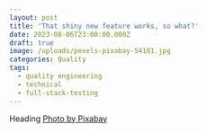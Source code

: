 ```yaml
---
layout: post
title: 'That shiny new feature works, so what?'
date: 2023-08-06T23:00:00.000Z
draft: true
image: /uploads/pexels-pixabay-54101.jpg
categories: Quality
tags:
  - quality engineering
  - technical
  - full-stack-testing
---
```


Heading [Photo by Pixabay](https://www.pexels.com/photo/colorful-color-play-concentration-54101/)
